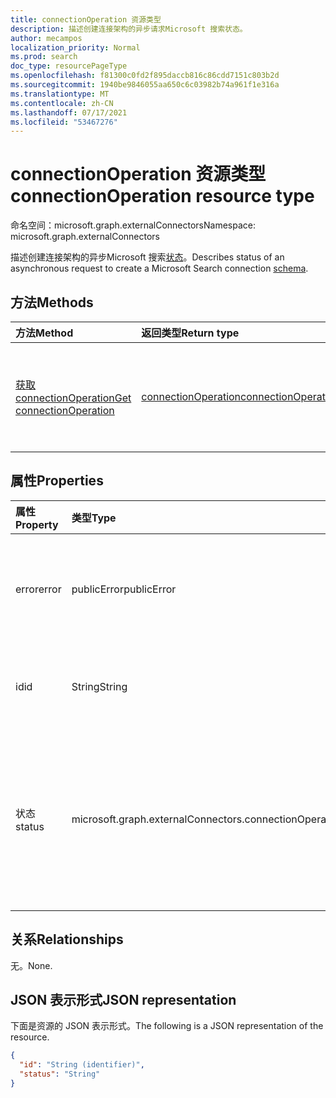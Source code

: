 ```yaml
---
title: connectionOperation 资源类型
description: 描述创建连接架构的异步请求Microsoft 搜索状态。
author: mecampos
localization_priority: Normal
ms.prod: search
doc_type: resourcePageType
ms.openlocfilehash: f81300c0fd2f895daccb816c86cdd7151c803b2d
ms.sourcegitcommit: 1940be9846055aa650c6c03982b74a961f1e316a
ms.translationtype: MT
ms.contentlocale: zh-CN
ms.lasthandoff: 07/17/2021
ms.locfileid: "53467276"
---
```

# <a name="connectionoperation-resource-type"></a><span data-ttu-id="30175-103">connectionOperation 资源类型</span><span class="sxs-lookup"><span data-stu-id="30175-103">connectionOperation resource type</span></span>

<span data-ttu-id="30175-104">命名空间：microsoft.graph.externalConnectors</span><span class="sxs-lookup"><span data-stu-id="30175-104">Namespace: microsoft.graph.externalConnectors</span></span>



<span data-ttu-id="30175-105">描述创建连接架构的异步Microsoft 搜索[状态](externalconnectors-schema.md)。</span><span class="sxs-lookup"><span data-stu-id="30175-105">Describes status of an asynchronous request to create a Microsoft Search connection [schema](externalconnectors-schema.md).</span></span>

## <a name="methods"></a><span data-ttu-id="30175-106">方法</span><span class="sxs-lookup"><span data-stu-id="30175-106">Methods</span></span>
|<span data-ttu-id="30175-107">方法</span><span class="sxs-lookup"><span data-stu-id="30175-107">Method</span></span>|<span data-ttu-id="30175-108">返回类型</span><span class="sxs-lookup"><span data-stu-id="30175-108">Return type</span></span>|<span data-ttu-id="30175-109">说明</span><span class="sxs-lookup"><span data-stu-id="30175-109">Description</span></span>|
|:---|:---|:---|
|[<span data-ttu-id="30175-110">获取 connectionOperation</span><span class="sxs-lookup"><span data-stu-id="30175-110">Get connectionOperation</span></span>](../api/externalconnectors-connectionoperation-get.md)|[<span data-ttu-id="30175-111">connectionOperation</span><span class="sxs-lookup"><span data-stu-id="30175-111">connectionOperation</span></span>](../resources/externalconnectors-connectionoperation.md)|<span data-ttu-id="30175-112">读取 [connectionOperation](../resources/externalconnectors-connectionoperation.md) 对象的属性和关系。</span><span class="sxs-lookup"><span data-stu-id="30175-112">Read the properties and relationships of a [connectionOperation](../resources/externalconnectors-connectionoperation.md) object.</span></span>|

## <a name="properties"></a><span data-ttu-id="30175-113">属性</span><span class="sxs-lookup"><span data-stu-id="30175-113">Properties</span></span>
|<span data-ttu-id="30175-114">属性</span><span class="sxs-lookup"><span data-stu-id="30175-114">Property</span></span>|<span data-ttu-id="30175-115">类型</span><span class="sxs-lookup"><span data-stu-id="30175-115">Type</span></span>|<span data-ttu-id="30175-116">说明</span><span class="sxs-lookup"><span data-stu-id="30175-116">Description</span></span>|
|:---|:---|:---|
|<span data-ttu-id="30175-117">error</span><span class="sxs-lookup"><span data-stu-id="30175-117">error</span></span>|<span data-ttu-id="30175-118">publicError</span><span class="sxs-lookup"><span data-stu-id="30175-118">publicError</span></span>| <span data-ttu-id="30175-119">如果 `status` 为 `failed` ，则提供有关导致失败的错误的详细信息。</span><span class="sxs-lookup"><span data-stu-id="30175-119">If `status` is `failed`, provides more information about the error that caused the failure.</span></span>|
|<span data-ttu-id="30175-120">id</span><span class="sxs-lookup"><span data-stu-id="30175-120">id</span></span>|<span data-ttu-id="30175-121">String</span><span class="sxs-lookup"><span data-stu-id="30175-121">String</span></span>| <span data-ttu-id="30175-122">connectionOperation 的唯一标识符。</span><span class="sxs-lookup"><span data-stu-id="30175-122">Unique identifier for the connectionOperation.</span></span> <span data-ttu-id="30175-123">只读。</span><span class="sxs-lookup"><span data-stu-id="30175-123">Read-only.</span></span> |
|<span data-ttu-id="30175-124">状态</span><span class="sxs-lookup"><span data-stu-id="30175-124">status</span></span>|<span data-ttu-id="30175-125">microsoft.graph.externalConnectors.connectionOperationStatus</span><span class="sxs-lookup"><span data-stu-id="30175-125">microsoft.graph.externalConnectors.connectionOperationStatus</span></span>| <span data-ttu-id="30175-126">指示异步操作的状态。</span><span class="sxs-lookup"><span data-stu-id="30175-126">Indicates the status of the asynchronous operation.</span></span> <span data-ttu-id="30175-127">可取值为：`unspecified`、`inprogress`、`completed`、`failed`、`unknownFutureValue`。</span><span class="sxs-lookup"><span data-stu-id="30175-127">Possible values are: `unspecified`, `inprogress`, `completed`, `failed`, `unknownFutureValue`.</span></span>|

## <a name="relationships"></a><span data-ttu-id="30175-128">关系</span><span class="sxs-lookup"><span data-stu-id="30175-128">Relationships</span></span>
<span data-ttu-id="30175-129">无。</span><span class="sxs-lookup"><span data-stu-id="30175-129">None.</span></span>

## <a name="json-representation"></a><span data-ttu-id="30175-130">JSON 表示形式</span><span class="sxs-lookup"><span data-stu-id="30175-130">JSON representation</span></span>
<span data-ttu-id="30175-131">下面是资源的 JSON 表示形式。</span><span class="sxs-lookup"><span data-stu-id="30175-131">The following is a JSON representation of the resource.</span></span>
<!-- {
  "blockType": "resource",
  "keyProperty": "id",
  "@odata.type": "microsoft.graph.externalConnectors.connectionOperation",
  "openType": false
}
-->
``` json
{
  "id": "String (identifier)",
  "status": "String"
}
```

